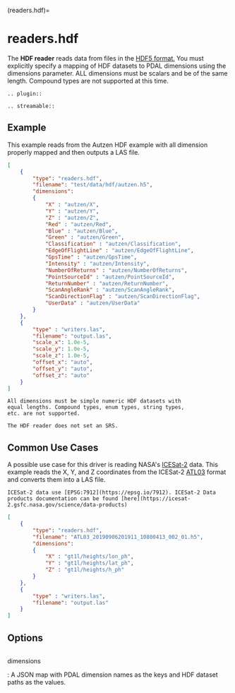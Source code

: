 (readers.hdf)=

# readers.hdf

The **HDF reader** reads data from files in the
[HDF5 format.](https://www.hdfgroup.org/solutions/hdf5/)
You must explicitly specify a mapping of HDF datasets to PDAL
dimensions using the dimensions parameter. ALL dimensions must
be scalars and be of the same length. Compound types are not
supported at this time.

```{eval-rst}
.. plugin::
```

```{eval-rst}
.. streamable::
```

## Example

This example reads from the Autzen HDF example with all dimension
properly mapped and then outputs a LAS file.

```json
[
    {
        "type": "readers.hdf",
        "filename": "test/data/hdf/autzen.h5",
        "dimensions":
        {
            "X" : "autzen/X",
            "Y" : "autzen/Y",
            "Z" : "autzen/Z",
            "Red" : "autzen/Red",
            "Blue" : "autzen/Blue",
            "Green" : "autzen/Green",
            "Classification" : "autzen/Classification",
            "EdgeOfFlightLine" : "autzen/EdgeOfFlightLine",
            "GpsTime" : "autzen/GpsTime",
            "Intensity" : "autzen/Intensity",
            "NumberOfReturns" : "autzen/NumberOfReturns",
            "PointSourceId" : "autzen/PointSourceId",
            "ReturnNumber" : "autzen/ReturnNumber",
            "ScanAngleRank" : "autzen/ScanAngleRank",
            "ScanDirectionFlag" : "autzen/ScanDirectionFlag",
            "UserData" : "autzen/UserData"
        }
    },
    {
        "type" : "writers.las",
        "filename": "output.las",
        "scale_x": 1.0e-5,
        "scale_y": 1.0e-5,
        "scale_z": 1.0e-5,
        "offset_x": "auto",
        "offset_y": "auto",
        "offset_z": "auto"
    }
]
```

```{note}
All dimensions must be simple numeric HDF datasets with
equal lengths. Compound types, enum types, string types,
etc. are not supported.
```

```{warning}
The HDF reader does not set an SRS.
```

## Common Use Cases

A possible use case for this driver is reading NASA's [ICESat-2](https://icesat-2.gsfc.nasa.gov/) data.
This example reads the X, Y, and Z coordinates from the ICESat-2
[ATL03](https://icesat-2.gsfc.nasa.gov/sites/default/files/page_files/ICESat2_ATL03_ATBD_r002.pdf) format and converts them into a LAS file.

```{note}
ICESat-2 data use [EPSG:7912](https://epsg.io/7912). ICESat-2 Data products documentation can be found [here](https://icesat-2.gsfc.nasa.gov/science/data-products)
```

```json
[
    {
        "type": "readers.hdf",
        "filename": "ATL03_20190906201911_10800413_002_01.h5",
        "dimensions":
        {
            "X" : "gt1l/heights/lon_ph",
            "Y" : "gt1l/heights/lat_ph",
            "Z" : "gt1l/heights/h_ph"
        }
    },
    {
        "type" : "writers.las",
        "filename": "output.las"
    }
]
```

## Options

```{include} reader_opts.md
```

dimensions

: A JSON map with PDAL dimension names as the keys and HDF dataset paths as the values.
